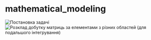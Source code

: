 # mathematical_modeling
![Постановка задачі](C:\Users\pilay\PycharmProjects\lab_math_model\photo_2025-05-30_08-59-52.jpg)
![Розклад добутку матриць за елементами з різних областей (для подальшого інтегрування)](C:\Users\pilay\PycharmProjects\lab_math_model\photo_2025-05-20_21-37-31.jpg)
